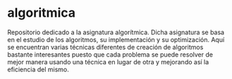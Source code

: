 # algoritmica
Repositorio dedicado a la asignatura algorítmica. Dicha asignatura se basa en el estudio de los algoritmos, su implementación y su optimización. Aquí se encuentran varias técnicas diferentes de creación de algoritmos bastante interesantes puesto que cada problema se puede resolver de mejor manera usando una técnica en lugar de otra y mejorando así la eficiencia del mismo.
